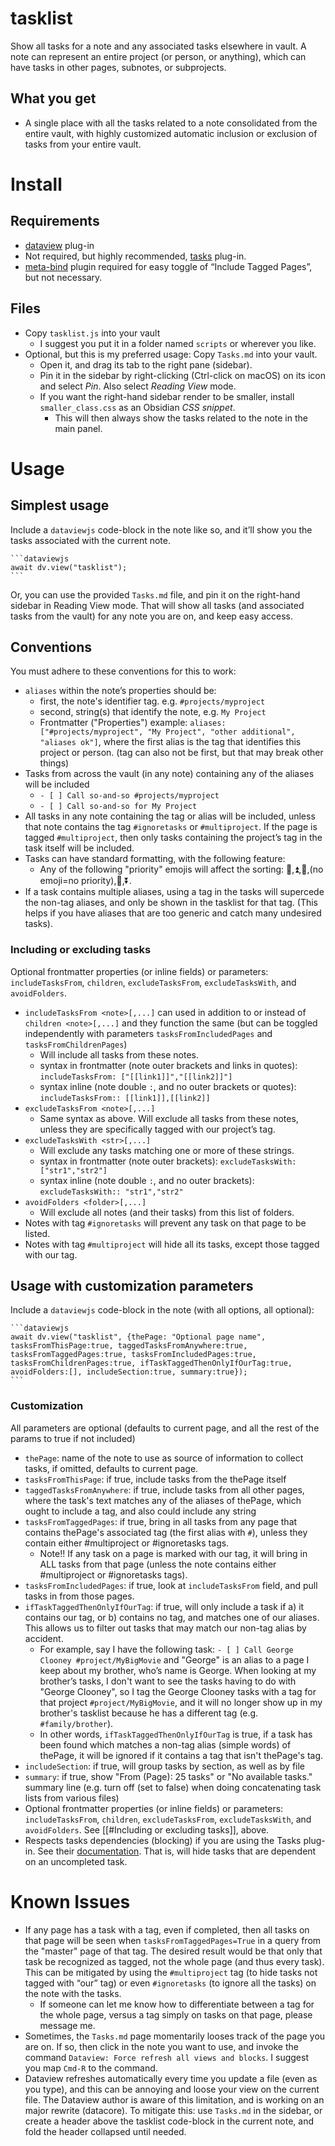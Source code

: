# tasklist
Show all tasks for a note and any associated tasks elsewhere in vault. 
A note can represent an entire project (or person, or anything), which can have tasks in other pages, subnotes, or subprojects.

## What you get
- A single place with all the tasks related to a note consolidated from the entire vault, with highly customized automatic inclusion or exclusion of tasks from your entire vault.

# Install
## Requirements
- [dataview](https://blacksmithgu.github.io/obsidian-dataview/) plug-in
- Not required, but highly recommended, [tasks](https://github.com/obsidian-tasks-group/obsidian-tasks) plug-in.
- [meta-bind](https://github.com/mProjectsCode/obsidian-meta-bind-plugin) plugin required for easy toggle of “Include Tagged Pages”, but not necessary.
## Files
- Copy `tasklist.js` into your vault
	- I suggest you put it in a folder named `scripts` or wherever you like.
- Optional, but this is my preferred usage: Copy `Tasks.md` into your vault.
	- Open it, and drag its tab to the right pane (sidebar). 
	- Pin it in the sidebar by right-clicking (Ctrl-click on macOS) on its icon and select *Pin*. Also select *Reading View* mode. 
	- If you want the right-hand sidebar render to be smaller, install `smaller_class.css` as an Obsidian *CSS snippet*.
	 	- This will then always show the tasks related to the note in the main panel. 
# Usage
## Simplest usage
Include a `dataviewjs` code-block in the note like so, and it’ll show you the tasks associated with the current note.
````
```dataviewjs
await dv.view("tasklist");
```
````

Or, you can use the provided `Tasks.md` file, and pin it on the right-hand sidebar in Reading View mode. That will show all tasks (and associated tasks from the vault) for any note you are on, and keep easy access.
## Conventions
You must adhere to these conventions for this to work:
- `aliases` within the note’s properties should be:
	- first, the note's identifier tag. e.g. `#projects/myproject`
	- second, string(s) that identify the note, e.g. `My Project`
	- Frontmatter ("Properties") example: `aliases: ["#projects/myproject", "My Project", "other additional", "aliases ok"]`, where the first alias is the tag that identifies this project or person. (tag can also not be first, but that may break other things)
- Tasks from across the vault (in any note) containing any of the aliases will be included
	- `- [ ] Call so-and-so #projects/myproject`
	- `- [ ] Call so-and-so for My Project`
- All tasks in any note containing the tag or alias will be included, unless that note contains the tag `#ignoretasks` or `#multiproject`. If the page is tagged `#multiproject`, then only tasks containing the project’s tag in the task itself will be included.
- Tasks can have standard formatting, with the following feature:
	-  Any of the following "priority" emojis will affect the sorting: 🔺,⏫,🔼,(no emoji=no priority),🔽,⏬.
- If a task contains multiple aliases, using a tag in the tasks will supercede the non-tag aliases, and only be shown in the tasklist for that tag. (This helps if you have aliases that are too generic and catch many undesired tasks).
### Including or excluding tasks
Optional frontmatter properties (or inline fields) or parameters: `includeTasksFrom`, `children`, `excludeTasksFrom`, `excludeTasksWith`, and `avoidFolders`.
- `includeTasksFrom <note>[,...]` can used in addition to or instead of `children <note>[,...]` and they function the same (but can be toggled independently with parameters `tasksFromIncludedPages` and `tasksFromChildrenPages`)
    - Will include all tasks from these notes.
    - syntax in frontmatter (note outer brackets and links in quotes): `includeTasksFrom: ["[[link1]]","[[link2]]"]`
    - syntax inline (note double `:`, and no outer brackets or quotes): `includeTasksFrom:: [[link1]],[[link2]]`
- `excludeTasksFrom <note>[,...]`
	- Same syntax as above. Will exclude all tasks from these notes, unless they are specifically tagged with our project’s tag.
- `excludeTasksWith <str>[,...]`
    - Will exclude any tasks matching one or more of these strings.
    - syntax in frontmatter (note outer brackets): `excludeTasksWith: ["str1","str2"]`
    - syntax inline (note double `:`, and no outer brackets): `excludeTasksWith:: "str1","str2"`
- `avoidFolders <folder>[,...]`
	- Will exclude all notes (and their tasks) from this list of folders.
- Notes with tag `#ignoretasks` will prevent any task on that page to be listed.
- Notes with tag `#multiproject` will hide all its tasks, except those tagged with our tag.

## Usage with customization parameters
Include a `dataviewjs` code-block in the note (with all options, all optional):
````
```dataviewjs
await dv.view("tasklist", {thePage: "Optional page name", tasksFromThisPage:true, taggedTasksFromAnywhere:true, tasksFromTaggedPages:true, tasksFromIncludedPages:true, tasksFromChildrenPages:true, ifTaskTaggedThenOnlyIfOurTag:true, avoidFolders:[], includeSection:true, summary:true});
```
````

### Customization
All parameters are optional (defaults to current page, and all the rest of the params to true if not included)
- `thePage`: name of the note to use as source of information to collect tasks, if omitted, defaults to current page.
- `tasksFromThisPage`: if true, include tasks from the thePage itself
- `taggedTasksFromAnywhere`: if true, include tasks from all other pages, where the task's text matches any of the aliases of thePage, which ought to include a tag, and also could include any string
- `tasksFromTaggedPages`: if true, bring in all tasks from any page that contains thePage's associated tag (the first alias with `#`), unless they contain either #multiproject or #ignoretasks tags. 
	- Note!! If any task on a page is marked with our tag, it will bring in ALL tasks from that page (unless the note contains either #multiproject or #ignoretasks tags).
- `tasksFromIncludedPages`: if true, look at `includeTasksFrom` field, and pull tasks in from those pages.
- `ifTaskTaggedThenOnlyIfOurTag`: if true, will only include a task if a) it contains our tag, or b) contains no tag, and matches one of our aliases. This allows us to filter out tasks that may match our non-tag alias by accident. 
	- For example, say I have the following task:  `- [ ] Call George Clooney #project/MyBigMovie` and "George" is an alias to a page I keep about my brother, who’s name is George. When looking at my brother’s tasks, I don't want to see the tasks having to do with "George Clooney", so I tag the George Clooney tasks with a tag for that project `#project/MyBigMovie`, and it will no longer show up in my brother's tasklist because he has a different tag (e.g. `#family/brother`). 
	- In other words, `ifTaskTaggedThenOnlyIfOurTag` is true, if a task has been found which matches a non-tag alias (simple words) of thePage, it will be ignored if it contains a tag that isn't thePage's tag. 
- `includeSection`: if true, will group tasks by section, as well as by file 
- `summary`: if true, show "From (Page): 25 tasks" or "No available tasks." summary line (e.g. turn off (set to false) when doing concatenating task lists from various files)
- Optional frontmatter properties (or inline fields) or parameters: `includeTasksFrom`, `children`, `excludeTasksFrom`,  `excludeTasksWith`, and `avoidFolders`. See [[#Including or excluding tasks]], above.
- Respects tasks dependencies (blocking) if you are using the Tasks plug-in. See their [documentation](https://publish.obsidian.md/tasks/Getting+Started/Task+Dependencies). That is, will hide tasks that are dependent on an uncompleted task.

# Known Issues
- If any page has a task with a tag, even if completed, then all tasks on that page will be seen when `tasksFromTaggedPages=True` in a query from the "master" page of that tag. The desired result would be that only that task be recognized as tagged, not the whole page (and thus every task). This can be mitigated by using the `#multiproject` tag (to hide tasks not tagged with “our” tag) or even `#ignoretasks` (to ignore all the tasks) on the note with the tasks.
	- If someone can let me know how to differentiate between a tag for the whole page, versus a tag simply on tasks on that page, please message me.
- Sometimes, the `Tasks.md` page momentarily looses track of the page you are on. If so, then click in the note you want to use, and invoke the command `Dataview: Force refresh all views and blocks`. I suggest you map `Cmd-R` to the command.
- Dataview refreshes automatically every time you update a file (even as you type), and this can be annoying and loose your view on the current file. The Dataview author is aware of this limitation, and is working on an major rewrite (datacore). To mitigate this: use `Tasks.md` in the sidebar, or create a header above the tasklist code-block in the current note, and fold the header collapsed until needed.
